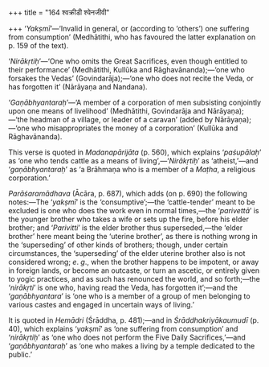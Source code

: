 +++
title = "164 श्वक्रीडी श्येनजीवी"

+++
‘*Yakṣmī*’—‘Invalid in general, or (according to ‘others’) one suffering
from consumption’ (Medhātithi, who has favoured the latter explanation
on p. 159 of the text).

‘*Nirākṛtiḥ*’—‘One who omits the Great Sacrifices, even though entitled
to their performance’ (Medhātithi, Kullūka and Rāghavānanda);—‘one who
forsakes the Vedas’ (Govindarāja);—‘one who does not recite the Veda, or
has forgotten it’ (Nārāyaṇa and Nandana).

‘*Gaṇābhyantaraḥ*’—‘A member of a corporation of men subsisting
conjointly upon one means of livelihood’ (Medhātithi, Govindarāja and
Nārāyaṇa);—‘the headman of a village, or leader of a caravan’ (added by
Nārāyaṇa);—‘one who misappropriates the money of a corporation’ (Kullūka
and Rāghavānanda).

This verse is quoted in *Madanapārijāta* (p. 560), which explains
‘*paśupālaḥ*’ as ‘one who tends cattle as a means of
living’,—‘*Nirākṛtiḥ*’ as ‘atheist,’—and ‘*gaṇābhyantaraḥ*’ as ‘a
Brāhmaṇa who is a member of a *Maṭha*, a religious corporation.’

*Parāśaramādhava* (Ācāra, p. 687), which adds (on p. 690) the following
notes:—The ‘*yakṣmī*’ is the ‘consumptive’;—the ‘cattle-tender’ meant to
be excluded is one who does the work even in normal times,—the
‘*parivettā*’ is the younger brother who takes a wife or sets up the
fire, before his elder brother; and ‘*Parivitti*’ is the elder brother
thus superseded,—the ‘elder brother’ here meant being the ‘uterine
brother’, as there is nothing wrong in the ‘superseding’ of other kinds
of brothers; though, under certain circumstances, the ‘superseding’ of
the elder uterine brother also is not considered wrong; *e*. *g*., when
the brother happens to be impotent, or away in foreign lands, or become
an outcaste, or turn an ascetic, or entirely given to yogic practices,
and as such has renounced the world, and so forth;—the ‘*nirākṛti*’ is
one who, having read the Veda, has forgotten it’;—and the
‘*gaṇābhyantara*’ is ‘one who is a member of a group of men belonging to
various castes and engaged in uncertain ways of living.’

It is quoted in *Hemādri* (Śrāddha, p. 481);—and in
*Śrāddhakriyākaumudī* (p. 40), which explains ‘*yakṣmī*’ as ‘one
suffering from consumption’ and ‘*nirākṛtiḥ*’ as ‘one who does not
perform the Five Daily Sacrifices,’—and ‘*gaṇābhyantaraḥ*’ as ‘one who
makes a living by a temple dedicated to the public.’


